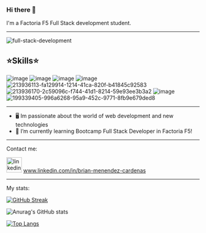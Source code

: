### Hi there 👋
I'm a Factoria F5 Full Stack development student.

---
![full-stack-development](https://github.com/Brianclikclak/Brianclikclak/assets/132446946/c52091b8-f7f0-491d-9f08-102755e2bd28)


⭐Skills⭐
---
![image](https://github.com/Brianclikclak/Brianclikclak/assets/132446946/876beef1-b801-458e-9d0f-0da1d47028a2) ![image](https://github.com/Brianclikclak/Brianclikclak/assets/132446946/dee42146-8fb3-4b5d-a6d0-a320dec37160) ![image](https://github.com/Brianclikclak/Brianclikclak/assets/132446946/855f32a6-dabd-4fc5-809d-93cc585345fc) ![image](https://github.com/Brianclikclak/Brianclikclak/assets/132446946/a2c1f01f-3b2c-454e-ad24-0c48a011d57e)
![213936113-fa129914-1214-41ca-820f-b41845c92583](https://github.com/Brianclikclak/Brianclikclak/assets/132446946/f8c5fa1d-a920-4bc0-91bc-bcca55c7f098)
![213936170-2c59096c-f744-41d1-8214-59e93ee3b3a2](https://github.com/Brianclikclak/Brianclikclak/assets/132446946/e962c42d-9d19-4768-907a-e2a9e5099e79)
![image](https://github.com/Brianclikclak/Brianclikclak/assets/132446946/82760ee1-ece4-464d-90f0-5cfebb0e484c)
![199339405-996a6268-95a9-452c-9771-8fb9e679ded8](https://github.com/Brianclikclak/Brianclikclak/assets/132446946/c946cc0e-1c6d-4266-b131-364b223d46b4)



---





- 🖥️ Im passionate about the world of web development and new technologies
- 🌱 I’m currently learning Bootcamp Full Stack Developer in Factoria F5!
---
Contact me:



<a href="www.linkedin.com/in/brian-menendez-cardenas" rel=""><img src="https://camo.githubusercontent.com/28bbd2596707954793abeff9eb24d343c1c78b7bf184b90294b4b190c6097a65/68747470733a2f2f63646e2e6a7364656c6976722e6e65742f6e706d2f73696d706c652d69636f6e7340332e302e312f69636f6e732f6c696e6b6564696e2e737667" alt="linkedin" height="40" data-canonical-src="https://cdn.jsdelivr.net/npm/simple-icons@3.0.1/icons/linkedin.svg" style="max-width: 100%;"></a>
www.linkedin.com/in/brian-menendez-cardenas





---
My stats:

[![GitHub Streak](https://streak-stats.demolab.com?user=Brianclikclak&theme=dark&hide_border=true)](https://git.io/streak-stats)


![Anurag's GitHub stats](https://github-readme-stats.vercel.app/api?username=Brianclikclak&show=contribs,prs)


[![Top Langs](https://github-readme-stats.vercel.app/api/top-langs/?username=Brianclikclak&layout=compact)](https://github.com/anuraghazra/github-readme-stats)
